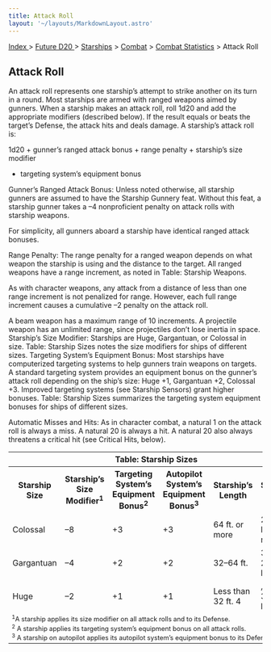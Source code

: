 ```yaml
---
title: Attack Roll
layout: '~/layouts/MarkdownLayout.astro'
---
```


[ Index ](/) > [ Future D20 ](/future.d20.srd) > [Starships](/future.d20.srd/starships) > [Combat](/future.d20.srd/starships/combat) > [Combat Statistics](/future.d20.srd/starships/combat/combat.statistics) > Attack Roll

## Attack Roll

An attack roll represents one starship’s attempt to strike another on its turn
in a round. Most starships are armed with ranged weapons aimed by gunners.
When a starship makes an attack roll, roll 1d20 and add the appropriate
modifiers (described below). If the result equals or beats the target’s
Defense, the attack hits and deals damage. A starship’s attack roll is:

1d20 + gunner’s ranged attack bonus + range penalty + starship’s size modifier
+ targeting system’s equipment bonus

Gunner’s Ranged Attack Bonus: Unless noted otherwise, all starship gunners are
assumed to have the Starship Gunnery feat. Without this feat, a starship
gunner takes a –4 nonproficient penalty on attack rolls with starship weapons.

For simplicity, all gunners aboard a starship have identical ranged attack
bonuses.

Range Penalty: The range penalty for a ranged weapon depends on what weapon
the starship is using and the distance to the target. All ranged weapons have
a range increment, as noted in Table: Starship Weapons.

As with character weapons, any attack from a distance of less than one range
increment is not penalized for range. However, each full range increment
causes a cumulative –2 penalty on the attack roll.

A beam weapon has a maximum range of 10 increments. A projectile weapon has an
unlimited range, since projectiles don’t lose inertia in space. Starship’s
Size Modifier: Starships are Huge, Gargantuan, or Colossal in size. Table:
Starship Sizes notes the size modifiers for ships of different sizes.
Targeting System’s Equipment Bonus: Most starships have computerized targeting
systems to help gunners train weapons on targets. A standard targeting system
provides an equipment bonus on the gunner’s attack roll depending on the
ship’s size: Huge +1, Gargantuan +2, Colossal +3. Improved targeting systems
(see Starship Sensors) grant higher bonuses. Table: Starship Sizes summarizes
the targeting system equipment bonuses for ships of different sizes.

Automatic Misses and Hits: As in character combat, a natural 1 on the attack
roll is always a miss. A natural 20 is always a hit. A natural 20 also always
threatens a critical hit (see Critical Hits, below).


<table> <tr><th colspan="6">Table: Starship Sizes</th></tr> <tr><th>Starship Size</th><th>Starship’s Size Modifier<sup>1</sup></th><th>Targeting System’s Equipment Bonus<sup>2</sup></th><th>Autopilot System’s Equipment Bonus<sup>3</sup></th><th>Starship’s Length</th><th>Starship’s Weight</th></tr> <tr><td>Colossal </td><td>–8</td><td>+3</td><td>+3</td><td>64 ft. or more</td><td>250,000 lb. or more</td></tr> <tr class="shaded"><td>Gargantuan </td><td>–4</td><td>+2</td><td>+2</td><td>32–64 ft.</td><td>32,000–250,000 lb.</td></tr> <tr><td>Huge </td><td>–2</td><td>+1</td><td>+1</td><td>Less than 32 ft. 4</td><td>,000–32,000 lb.</td></tr> <tr><td colspan="6" style="font-size: .8em; text-align: left"> <sup>1</sup>A starship applies its size modifier on all attack rolls and to its Defense.<br/> <sup>2</sup> A starship applies its targeting system’s equipment bonus on all attack rolls.<br/> <sup>3</sup> A starship on autopilot applies its autopilot system’s equipment bonus to its Defense. </td></tr> </table>




